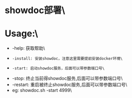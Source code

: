 
# showdoc部署\
# Usage:\
*    -help: 获取帮助\
*     -install: 安装showdoc，注意这里需要提前安装docker环境\
*     -start: 启动showdoc服务，后面可以带参数端口号\
*    -stop: 终止当前得showdoc服务,后面可以带参数端口号\
*    -restart: 重启被终止showdoc服务,后面可以带参数端口号\
*	eg: showdoc.sh -start 4999\
	
